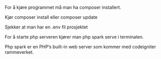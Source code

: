 For å kjøre programmet må man ha composer installert.

Kjør composer install eller composer update

Sjekker at man har en .env fil prosjektet

For å starte php serveren kjører man php spark serve i terminalen.

Php spark er en PHP’s built-in web server som kommer med codeigniter rammeverket.